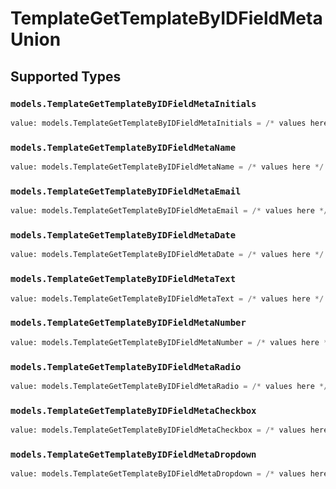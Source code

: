 # TemplateGetTemplateByIDFieldMetaUnion


## Supported Types

### `models.TemplateGetTemplateByIDFieldMetaInitials`

```python
value: models.TemplateGetTemplateByIDFieldMetaInitials = /* values here */
```

### `models.TemplateGetTemplateByIDFieldMetaName`

```python
value: models.TemplateGetTemplateByIDFieldMetaName = /* values here */
```

### `models.TemplateGetTemplateByIDFieldMetaEmail`

```python
value: models.TemplateGetTemplateByIDFieldMetaEmail = /* values here */
```

### `models.TemplateGetTemplateByIDFieldMetaDate`

```python
value: models.TemplateGetTemplateByIDFieldMetaDate = /* values here */
```

### `models.TemplateGetTemplateByIDFieldMetaText`

```python
value: models.TemplateGetTemplateByIDFieldMetaText = /* values here */
```

### `models.TemplateGetTemplateByIDFieldMetaNumber`

```python
value: models.TemplateGetTemplateByIDFieldMetaNumber = /* values here */
```

### `models.TemplateGetTemplateByIDFieldMetaRadio`

```python
value: models.TemplateGetTemplateByIDFieldMetaRadio = /* values here */
```

### `models.TemplateGetTemplateByIDFieldMetaCheckbox`

```python
value: models.TemplateGetTemplateByIDFieldMetaCheckbox = /* values here */
```

### `models.TemplateGetTemplateByIDFieldMetaDropdown`

```python
value: models.TemplateGetTemplateByIDFieldMetaDropdown = /* values here */
```

